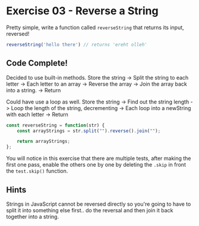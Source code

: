 # Exercise 03 - Reverse a String

Pretty simple, write a function called `reverseString` that returns its input, reversed!

```javascript
reverseString('hello there') // returns 'ereht olleh'
```

## Code Complete!
Decided to use built-in methods. Store the string -> Split the string to each letter -> Each letter to an array -> Reverse the array -> Join the array back into a string. -> Return

Could have use a loop as well. Store the string -> Find out the string length -> Loop the length of the string, decrementing -> Each loop into a newString with each letter -> Return 

```js
const reverseString = function(str) {
    const arrayStrings = str.split("").reverse().join("");

    return arrayStrings;
};

```




You will notice in this exercise that there are multiple tests, after making the first one pass, enable the others one by one by deleting the `.skip` in front the `test.skip()` function.

## Hints
Strings in JavaScript cannot be reversed directly so you're going to have to split it into something else first.. do the reversal and then join it back together into a string.
